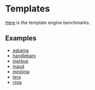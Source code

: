 # Templates

[Here] is the template engine benchmarks.

## Examples

* [askama](askama)
* [handlebars](../htmlx)
* [markup](markup)
* [maud](maud)
* [minijinja](minijinja)
* [tera](tera)
* [rinja](rinja)

[Here]: https://github.com/rosetta-rs/template-benchmarks-rs
